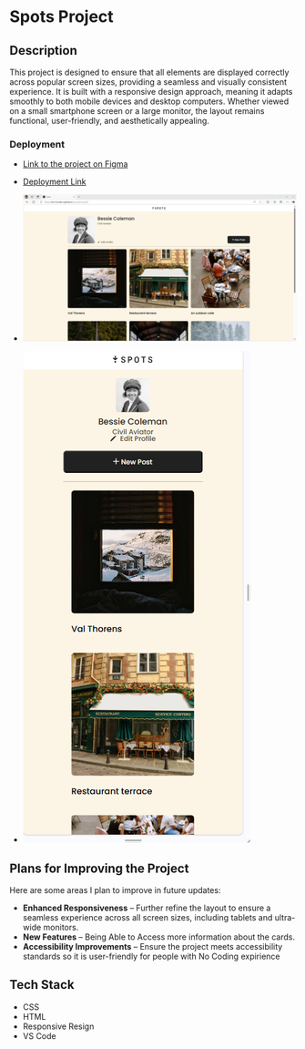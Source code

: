 

# Spots Project

 
  
 ## Description
  
This project is designed to ensure that all elements are displayed correctly across popular screen sizes, providing a seamless and visually consistent experience. It is built with a responsive design approach, meaning it adapts smoothly to both mobile devices and desktop computers. Whether viewed on a small smartphone screen or a large monitor, the layout remains functional, user-friendly, and aesthetically appealing.   
### Deployment 
  
* [Link to the project on Figma](https://www.figma.com/file/BBNm2bC3lj8QQMHlnqRsga/Sprint-3-Project-%E2%80%94-Spots?type=design&node-id=2%3A60&mode=design&t=afgNFybdorZO6cQo-1)
 
 - [Deployment Link](https://ivan-morales-a.github.io/se_project_spots/)

 - ![IMG](./images/1440_Screenshoy.png)
 - ![IMG](./images/mobile_screenshot.png)

## Plans for Improving the Project

Here are some areas I plan to improve in future updates:

- **Enhanced Responsiveness** – Further refine the layout to ensure a seamless experience across all screen sizes, including tablets and ultra-wide monitors.    
- **New Features** – Being Able to Access more information about the cards.  
- **Accessibility Improvements** – Ensure the project meets accessibility standards so it is user-friendly for people with No Coding expirience  

## Tech Stack
  
- CSS 
- HTML
- Responsive Resign 
- VS Code 

